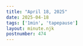 ```yaml
---
title: "April 18, 2025"
date: 2025-04-18
tags: ['1min', 'tapepause']
layout: minute.njk
postnumber: 474
---
```

